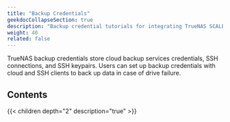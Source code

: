 ```yaml
---
title: "Backup Credentials"
geekdocCollapseSection: true
description: "Backup credential tutorials for integrating TrueNAS SCALE with cloud storage providers by setting up SSH connections and keypairs."
weight: 40
related: false
---
```


TrueNAS backup credentials store cloud backup services credentials, SSH connections, and SSH keypairs.
Users can set up backup credentials with cloud and SSH clients to back up data in case of drive failure.

## Contents

{{< children depth="2" description="true" >}}
